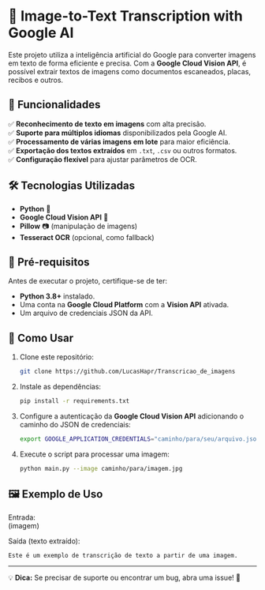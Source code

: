 # 📜 Image-to-Text Transcription with Google AI  

Este projeto utiliza a inteligência artificial do Google para converter imagens em texto de forma eficiente e precisa. Com a **Google Cloud Vision API**, é possível extrair textos de imagens como documentos escaneados, placas, recibos e outros.  

## 🚀 Funcionalidades  
✅ **Reconhecimento de texto em imagens** com alta precisão.  
✅ **Suporte para múltiplos idiomas** disponibilizados pela Google AI.  
✅ **Processamento de várias imagens em lote** para maior eficiência.  
✅ **Exportação dos textos extraídos** em `.txt`, `.csv` ou outros formatos.  
✅ **Configuração flexível** para ajustar parâmetros de OCR.  

## 🛠️ Tecnologias Utilizadas  
- **Python** 🐍  
- **Google Cloud Vision API** 🧠  
- **Pillow** 📷 (manipulação de imagens)  
- **Tesseract OCR** (opcional, como fallback)  

## 📌 Pré-requisitos  
Antes de executar o projeto, certifique-se de ter:  
- **Python 3.8+** instalado.  
- Uma conta na **Google Cloud Platform** com a **Vision API** ativada.  
- Um arquivo de credenciais JSON da API.  

## 🚀 Como Usar  
1. Clone este repositório:  
   ```sh
   git clone https://github.com/LucasHapr/Transcricao_de_imagens
   ```  
2. Instale as dependências:  
   ```sh
   pip install -r requirements.txt
   ```  
3. Configure a autenticação da **Google Cloud Vision API** adicionando o caminho do JSON de credenciais:  
   ```sh
   export GOOGLE_APPLICATION_CREDENTIALS="caminho/para/seu/arquivo.json"
   ```  
4. Execute o script para processar uma imagem:  
   ```sh
   python main.py --image caminho/para/imagem.jpg
   ```  

## 🖼️ Exemplo de Uso  
Entrada:  
(imagem)

Saída (texto extraído):  
```
Este é um exemplo de transcrição de texto a partir de uma imagem.
```  

---
💡 **Dica:** Se precisar de suporte ou encontrar um bug, abra uma issue! 🚀  
